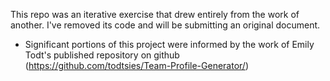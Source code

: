 This repo was an iterative exercise that drew entirely from the work of another. I've removed its code and will be submitting an original document.

- Significant portions of this project were informed by the work of Emily Todt's published repository on github (https://github.com/todtsies/Team-Profile-Generator/)
